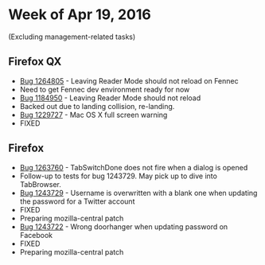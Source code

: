 # Week of Apr 19, 2016

(Excluding management-related tasks)

## Firefox QX

* [Bug 1264805](https://bugzil.la/1264805) - Leaving Reader Mode should not reload on Fennec
 * Need to get Fennec dev environment ready for now
* [Bug 1184950](https://bugzil.la/1184950) - Leaving Reader Mode should not reload
 * Backed out due to landing collision, re-landing.
* [Bug 1229727](https://bugzil.la/1229727) - Mac OS X full screen warning
 * FIXED

## Firefox

* [Bug 1263760](https://bugzil.la/1263760) - TabSwitchDone does not fire when a dialog is opened
 * Follow-up to tests for bug 1243729. May pick up to dive into TabBrowser.
* [Bug 1243729](https://bugzil.la/1243729) - Username is overwritten with a blank one when updating the password for a Twitter account
 * FIXED
 * Preparing mozilla-central patch
* [Bug 1243722](https://bugzil.la/1243722) - Wrong doorhanger when updating password on Facebook
 * FIXED
 * Preparing mozilla-central patch
